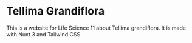 # Tellima Grandiflora

This is a website for Life Science 11 about Tellima grandiflora. It is made with Nuxt 3 and Tailwind CSS.
